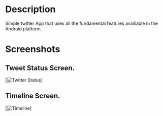 # Description
Simple twitter App that uses all the fundamental features availiable in the Android platform.

# Screenshots
## Tweet Status Screen.
[![Twitter Status](http://cloud.github.com/downloads/fmaker/Tweety/tweety_screenshot.png)]

## Timeline Screen.
[![Timeline](http://cloud.github.com/downloads/fmaker/Tweety/tweety_screenshot2.png)]
